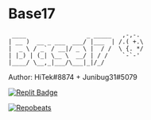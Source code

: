 # Base17

     ____                 _ _____   ,-,-.
    | __ )  __ _ ___  ___/ |___  | /.( +.\
    |  _ \ / _` / __|/ _ \ |  / /  \ {. */
    | |_) | (_| \__ \  __/ | / /    `-`-'
    |____/ \__,_|___/\___|_|/_/   

Author: HiTek#8874 + Junibug31#5079

[![Replit Badge](https://img.shields.io/badge/Replit-667881?style=flat-square&logo=Replit&logoColor=white)](https://replit.com/@bfrederick18)

[![Repobeats](https://repobeats.axiom.co/api/embed/0374e06f6abcf25a03bd7b6ed4c7757da42ba2c1.svg "Repobeats analytics image")](https://github.com/bfrederick18/Base17/commits/main)
